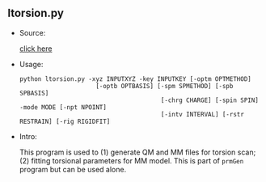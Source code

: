 ## ltorsion.py

* Source:

  [click here](https://github.com/leucinw/ComputTools/tree/master/src/ltorsion.py)

* Usage:

  ```shell
  python ltorsion.py -xyz INPUTXYZ -key INPUTKEY [-optm OPTMETHOD]
	                   [-optb OPTBASIS] [-spm SPMETHOD] [-spb SPBASIS]
										 [-chrg CHARGE] [-spin SPIN] -mode MODE [-npt NPOINT]
										 [-intv INTERVAL] [-rstr RESTRAIN] [-rig RIGIDFIT]
  ```

* Intro:

  This program is used to (1) generate QM and MM files for torsion scan; (2) fitting torsional parameters for MM model. This is part of `prmGen` program but can be used alone.